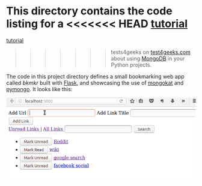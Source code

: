 
This directory contains the code listing for a
<<<<<<< HEAD
[tutorial](https://tests4geeks.com/tutorials/mongodb-tutorial-mongokat-pymongo/) 
=======
[tutorial](https://tests4geeks.com/tutorials/mongodb-tutorial-mongokat-pymongo/)
>>>>>>> tests4geeks
on [test4geeks.com](http://tests4geeks.com/blog) about using
[MongoDB](http://mongodb.org) in your Python projects. 

The code in this project directory defines a small bookmarking web app
called *bkmkr* built with [Flask](http://flask.pocoo.org/), and
showcasing the use of
[mongokat](https://mongokat.readthedocs.io/en/latest/) and
[pymongo](http://api.mongodb.org/python/current/).  It looks like
this:

![bkmkr](bkmkr.gif)
